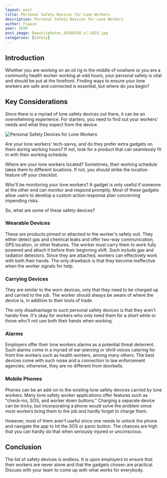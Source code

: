 ```yaml
---
layout: post
title: Personal Safety Devices for Lone Workers
description: Personal Safety Devices for Lone Workers
author: Flaaim
year: 2020
post_image: Depositphotos_10199318_xl-2015.jpg
categories: [Safety]
---
```



## Introduction
Whether you are working on an oil rig in the middle of nowhere or you are a community health worker working at odd hours, your personal safety is vital and should be put at the forefront. Finding ways to ensure your lone workers are safe and connected is essential, but where do you begin? 



## Key Considerations
Since there is a myriad of lone safety devices out there, it can be an overwhelming experience. For starters, you need to find out your workers' needs and what they expect from the device. 

![Personal Safety Devices for Lone Workers](https://safetyworkblog.com/assets/Depositphotos_10199318_xl-2015.jpg)

Are your lone workers' tech-savvy, and do they prefer extra gadgets on them during working hours? If not, look for a product that can seamlessly fit in with their working schedule.


Where are your lone workers located? Sometimes, their working schedule takes them to different locations. If not, you should strike the location feature off your checklist.


Who'll be monitoring your lone workers? A gadget is only useful if someone at the other end can monitor and respond promptly. Most of these gadgets allow users to develop a custom action response plan concerning impending risks.


So, what are some of these safety devices?



### Wearable Devices
These are products pinned or attached to the worker's safety suit. They either detect gas and chemical leaks and offer two-way communication, GPS location, or other features. The worker must carry them to work fully powered and attach it before their beginning shift. Such include gas and radiation detectors. Since they are attached, workers can effectively work with both their hands. The only drawback is that they become ineffective when the worker signals for help.
### Carrying Devices
They are similar to the worn devices, only that they need to be charged up and carried to the job. The worker should always be aware of where the device is, in addition to their tools of trade.


The only disadvantage to such personal safety devices is that they aren't hands-free. It's okay for workers who only need them for a short while or those who'll not use both their hands when working.



### Alarms
Employers offer their lone workers alarms as a potential threat deterrent. Such alarms come in a myriad of ear-piercing or shrill voices catering for front line workers such as health workers, among many others. The best devices come with such noise and a connection to law enforcement agencies; otherwise, they are no different from doorbells.



### Mobile Phones
Phones can be an add-on to the existing lone safety devices carried by lone workers. Many lone safety worker applications offer features such as "check-ins, SOS, and worker down buttons." Charging a separate device can be tricky, but incorporating a phone would solve the problem since most workers bring them to the job and hardly forget to charge them.


However, most of them aren't useful since one needs to unlock the phone and navigate the app to hit the SOS or panic button. The chances are high that you can hardly do that when seriously injured or unconscious.


## Conclusion
The list of safety devices is endless. It is upon employers to ensure that their workers are never alone and that the gadgets chosen are practical. Discuss with your team to come up with what works for everybody.
